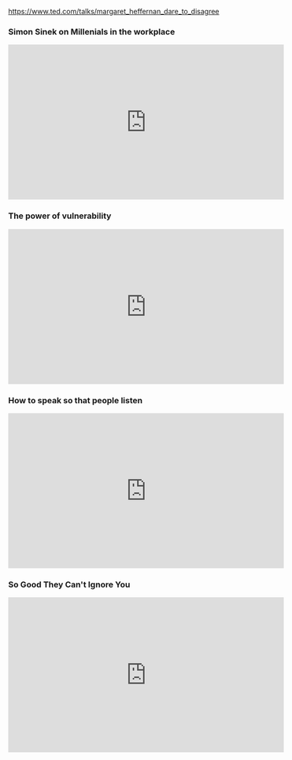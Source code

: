 
https://www.ted.com/talks/margaret_heffernan_dare_to_disagree


### Simon Sinek on Millenials in the workplace

<iframe width="560" height="315" src="https://www.youtube.com/embed/hER0Qp6QJNU" title="YouTube video player" frameborder="0" allow="accelerometer; autoplay; clipboard-write; encrypted-media; gyroscope; picture-in-picture; web-share" allowfullscreen></iframe>

### The power of vulnerability
<iframe width="560" height="315" src="https://www.youtube.com/embed/iCvmsMzlF7o" title="YouTube video player" frameborder="0" allow="accelerometer; autoplay; clipboard-write; encrypted-media; gyroscope; picture-in-picture; web-share" allowfullscreen></iframe>

### How to speak so that people listen

<iframe width="560" height="315" src="https://www.youtube.com/embed/eIho2S0ZahI" title="YouTube video player" frameborder="0" allow="accelerometer; autoplay; clipboard-write; encrypted-media; gyroscope; picture-in-picture; web-share" allowfullscreen></iframe>

### So Good They Can't Ignore You

<iframe width="560" height="315" src="https://www.youtube.com/embed/qwOdU02SE0w?si=nTyV5EucGWDm6zns" title="YouTube video player" frameborder="0" allow="accelerometer; autoplay; clipboard-write; encrypted-media; gyroscope; picture-in-picture; web-share" allowfullscreen></iframe>
